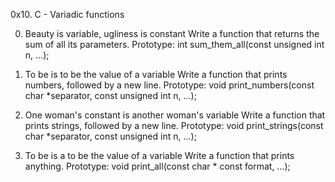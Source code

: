 0x10. C - Variadic functions

0. Beauty is variable, ugliness is constant
Write a function that returns the sum of all its parameters.
Prototype: int sum_them_all(const unsigned int n, ...);

1. To be is to be the value of a variable
Write a function that prints numbers, followed by a new line.
Prototype: void print_numbers(const char *separator, const unsigned int n, ...);

2. One woman's constant is another woman's variable
Write a function that prints strings, followed by a new line.
Prototype: void print_strings(const char *separator, const unsigned int n, ...);

3. To be is a to be the value of a variable
Write a function that prints anything.
Prototype: void print_all(const char * const format, ...);

